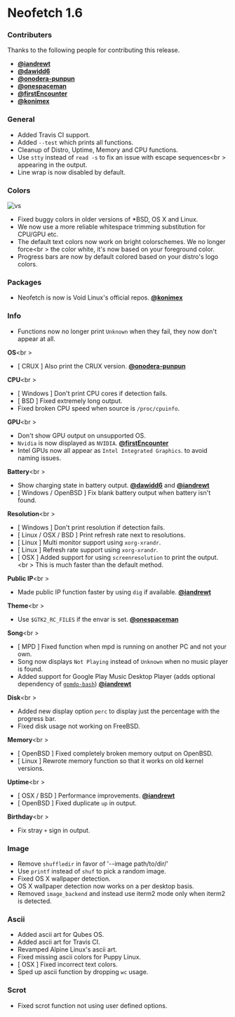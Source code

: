 # Neofetch 1.6


### Contributers

Thanks to the following people for contributing this release.

- **[@iandrewt](https://github.com/iandrewt)**
- **[@dawidd6](https://github.com/dawidd6)**
- **[@onodera-punpun](https://github.com/onodera-punpun)**
- **[@onespaceman](https://github.com/onespaceman)**
- **[@firstEncounter](https://github.com/firstEncounter)**
- **[@konimex](https://github.com/konimex)**

### General

- Added Travis CI support.
- Added `--test` which prints all functions.
- Cleanup of Distro, Uptime, Memory and CPU functions.
- Use `stty` instead of `read -s` to fix an issue with escape sequences<br \>
appearing in the output.
- Line wrap is now disabled by default.

### Colors

![vs](https://ipfs.pics/QmNVw4zm78tgBGdhDJ1FZ1aktpEtVapVtNWWMMKh5aitrZ)

- Fixed buggy colors in older versions of \*BSD, OS X and Linux.
- We now use a more reliable whitespace trimming substitution for CPU/GPU etc.
- The default text colors now work on bright colorschemes. We no longer force<br \>
the color white, it's now based on your foreground color.
- Progress bars are now by default colored based on your distro's logo colors.

### Packages

- Neofetch is now is Void Linux's official repos. **[@konimex](https://github.com/konimex)**

### Info

- Functions now no longer print `Unknown` when they fail, they now don't appear at all.

**OS**<br \>
- [ CRUX ] Also print the CRUX version. **[@onodera-punpun](https://github.com/onodera-punpun)**

**CPU**<br \>
- [ Windows ] Don't print CPU cores if detection fails.
- [ BSD ] Fixed extremely long output.
- Fixed broken CPU speed when source is `/proc/cpuinfo`.

**GPU**<br \>
- Don't show GPU output on unsupported OS.
- `Nvidia` is now displayed as `NVIDIA`. **[@firstEncounter](https://github.com/firstEncounter)**
- Intel GPUs now all appear as `Intel Integrated Graphics`. to avoid naming issues.

**Battery**<br \>
- Show charging state in battery output. **[@dawidd6](https://github.com/dawidd6)** and **[@iandrewt](https://github.com/iandrewt)**
- [ Windows / OpenBSD ] Fix blank battery output when battery isn't found.

**Resolution**<br \>
- [ Windows ] Don't print resolution if detection fails.
- [ Linux / OSX / BSD ] Print refresh rate next to resolutions.
- [ Linux ] Multi monitor support using `xorg-xrandr`.
- [ Linux ] Refresh rate support using `xorg-xrandr`.
- [ OSX ] Added support for using `screenresolution` to print the output.<br \>
This is much faster than the default method.

**Public IP**<br \>
- Made public IP function faster by using `dig` if available. **[@iandrewt](https://github.com/iandrewt)**

**Theme**<br \>
- Use `$GTK2_RC_FILES` if the envar is set. **[@onespaceman](https://github.com/onespaceman)**

**Song**<br \>
- [ MPD ] Fixed function when mpd is running on another PC and not your own.
- Song now displays `Not Playing` instead of `Unknown` when no music player is found.
- Added support for Google Play Music Desktop Player (adds optional dependency of [`gpmdp-bash`](https://github.com/iandrewt/gpmdp-bash)) **[@iandrewt](https://github.com/iandrewt)**

**Disk**<br \>
- Added new display option `perc` to display just the percentage with the progress bar.
- Fixed disk usage not working on FreeBSD.

**Memory**<br \>
- [ OpenBSD ] Fixed completely broken memory output on OpenBSD.
- [ Linux ] Rewrote memory function so that it works on old kernel versions.

**Uptime**<br \>
- [ OSX / BSD ] Performance improvements. **[@iandrewt](https://github.com/iandrewt)**
- [ OpenBSD ] Fixed duplicate `up` in output.

**Birthday**<br \>
- Fix stray `+` sign in output.


### Image

- Remove `shuffledir` in favor of '--image path/to/dir/'
- Use `printf` instead of `shuf` to pick a random image.
- Fixed OS X wallpaper detection.
- OS X wallpaper detection now works on a per desktop basis.
- Removed `image_backend` and instead use iterm2 mode only when iterm2 is detected.


### Ascii

- Added ascii art for Qubes OS.
- Added ascii art for Travis CI.
- Revamped Alpine Linux's ascii art.
- Fixed missing ascii colors for Puppy Linux.
- [ OSX ] Fixed incorrect text colors.
- Sped up ascii function by dropping `wc` usage.


### Scrot
- Fixed scrot function not using user defined options.
